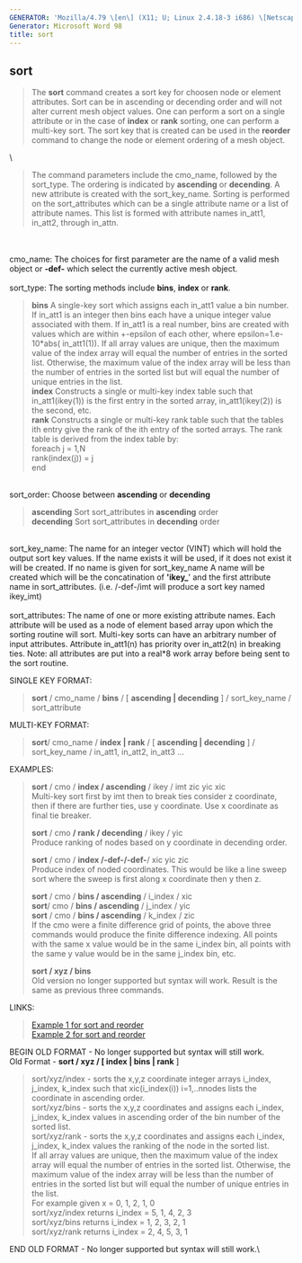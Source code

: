 ```yaml
---
GENERATOR: 'Mozilla/4.79 \[en\] (X11; U; Linux 2.4.18-3 i686) \[Netscape\]'
Generator: Microsoft Word 98
title: sort
---
```


sort
----

> The **sort** command creates a sort key for choosen node or element
> attributes. Sort can be in ascending or decending order and will not
> alter current mesh object values. One can perform a sort on a single
> attribute or in the case of **index** or **rank** sorting, one can
> perform a multi-key sort. The sort key that is created can be used in
> the **reorder** command to change the node or element ordering of a
> mesh object.

\

> The command parameters include the cmo\_name, followed by the
> sort\_type. The ordering is indicated by **ascending** or
> **decending**. A new attribute is created with the sort\_key\_name.
> Sorting is performed on the sort\_attributes which can be a single
> attribute name or a list of attribute names. This list is formed with
> attribute names in\_att1, in\_att2, through in\_attn.

\
\
cmo\_name: The choices for first parameter are the name of a valid mesh
object or **-def-** which select the currently active mesh object.\
\
sort\_type: The sorting methods include **bins**, **index** or **rank**.

> **bins** A single-key sort which assigns each in\_att1 value a bin
> number. If in\_att1 is an integer then bins each have a unique integer
> value associated with them. If in\_att1 is a real number, bins are
> created with values which are within +-epsilon of each other, where
> epsilon=1.e-10\*abs( in\_att1(1)). If all array values are unique,
> then the maximum value of the index array will equal the number of
> entries in the sorted list. Otherwise, the maximum value of the index
> array will be less than the number of entries in the sorted list but
> will equal the number of unique entries in the list.\
> **index** Constructs a single or multi-key index table such that
> in\_att1(ikey(1)) is the first entry in the sorted array,
> in\_att1(ikey(2)) is the second, etc.\
> **rank** Constructs a single or multi-key rank table such that the
> tables ith entry give the rank of the ith entry of the sorted arrays.
> The rank table is derived from the index table by:\
> foreach j = 1,N\
> rank(index(j)) = j\
> end

\
sort\_order: Choose between **ascending** or **decending**

> **ascending** Sort sort\_attributes in **ascending** order\
> **decending** Sort sort\_attributes in **decending** order

\
sort\_key\_name: The name for an integer vector (VINT) which will hold
the output sort key values. If the name exists it will be used, if it
does not exist it will be created. If no name is given for
sort\_key\_name A name will be created which will be the concatination
of **'ikey\_**' and the first attribute name in sort\_attributes. (i.e.
/-def-/imt will produce a sort key named ikey\_imt)\
\
sort\_attributes: The name of one or more existing attribute names. Each
attribute will be used as a node of element based array upon which the
sorting routine will sort. Multi-key sorts can have an arbitrary number
of input attributes. Attribute in\_att1(n) has priority over in\_att2(n)
in breaking ties. Note: all attributes are put into a real\*8 work array
before being sent to the sort routine.

SINGLE KEY FORMAT:

> **sort** / cmo\_name / **bins** / \[ **ascending | decending** \] /
> sort\_key\_name / sort\_attribute

MULTI-KEY FORMAT:

> **sort**/ cmo\_name / **index | rank** / \[ **ascending | decending**
> \] / sort\_key\_name / in\_att1, in\_att2, in\_att3 ...

EXAMPLES:

> **sort** / cmo / **index / ascending** / ikey / imt zic yic xic\
> Multi-key sort first by imt then to break ties consider z coordinate,
> then if there are further ties, use y coordinate. Use x coordinate as
> final tie breaker.
>
> **sort** / cmo **/ rank / decending** / ikey / yic\
> Produce ranking of nodes based on y coordinate in decending order.
>
> **sort** / cmo / **index /-def-/-def-**/ xic yic zic\
> Produce index of noded coordinates. This would be like a line sweep
> sort where the sweep is first along x coordinate then y then z.
>
> **sort** / cmo / **bins / ascending** / i\_index / xic\
> **sort**/ cmo / **bins / ascending** / j\_index / yic\
> **sort** / cmo / **bins / ascending** / k\_index / zic\
> If the cmo were a finite difference grid of points, the above three
> commands would produce the finite difference indexing. All points with
> the same x value would be in the same i\_index bin, all points with
> the same y value would be in the same j\_index bin, etc.
>
> **sort / xyz / bins**\
> Old version no longer supported but syntax will work. Result is the
> same as previous three commands.

LINKS:

> [Example 1 for sort and reorder](sort_lagrit_input_1)\
> [Example 2 for sort and reorder](sort_lagrit_input_2)

BEGIN OLD FORMAT - No longer supported but syntax will still work.\
Old Format - **sort / xyz / \[ index | bins | rank** \]

> sort/xyz/index - sorts the x,y,z coordinate integer arrays i\_index,
> j\_index, k\_index such that xic(i\_index(i)) i=1,..nnodes lists the
> coordinate in ascending order.\
> sort/xyz/bins - sorts the x,y,z coordinates and assigns each i\_index,
> j\_index, k\_index values in ascending order of the bin number of the
> sorted list.\
> sort/xyz/rank - sorts the x,y,z coordinates and assigns each i\_index,
> j\_index, k\_index values the ranking of the node in the sorted list.\
> If all array values are unique, then the maximum value of the index
> array will equal the number of entries in the sorted list. Otherwise,
> the maximum value of the index array will be less than the number of
> entries in the sorted list but will equal the number of unique entries
> in the list.\
> For example given x = 0, 1, 2, 1, 0\
> sort/xyz/index returns i\_index = 5, 1, 4, 2, 3\
> sort/xyz/bins returns i\_index = 1, 2, 3, 2, 1\
> sort/xyz/rank returns i\_index = 2, 4, 5, 3, 1

END OLD FORMAT - No longer supported but syntax will still work.\
